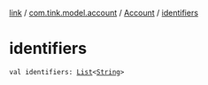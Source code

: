 [link](../../index.md) / [com.tink.model.account](../index.md) / [Account](index.md) / [identifiers](./identifiers.md)

# identifiers

`val identifiers: `[`List`](https://kotlinlang.org/api/latest/jvm/stdlib/kotlin.collections/-list/index.html)`<`[`String`](https://kotlinlang.org/api/latest/jvm/stdlib/kotlin/-string/index.html)`>`